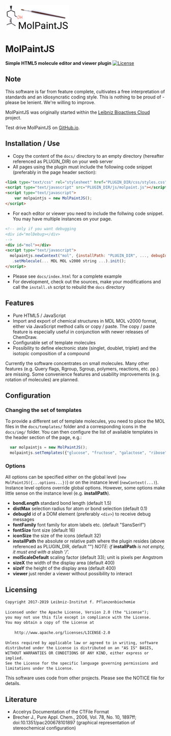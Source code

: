 ![Logo](docs/img/molpaintjs.png?raw=true)

# MolPaintJS
**Simple HTML5 molecule editor and viewer plugin**
[![License](https://img.shields.io/badge/License-Apache%202.0-blue.svg)](https://opensource.org/licenses/Apache-2.0)

## Note
This software is far from feature complete, cultivates a free interpretation of standards and an idiosyncratic coding style. This is nothing to be proud of - please be lenient. We're willing to improve.

MolPaintJS was originally started within the [Leibniz Bioactives Cloud](https://www.leibniz-wirkstoffe.de/projects/lbac_project/) project.

Test drive MolPaintJS on [GitHub.io](https://ipb-halle.github.io/MolPaintJS).

## Installation / Use
* Copy the content of the `docs/` directory to an empty directory (hereafter referenced as PLUGIN_DIR) on your web server
* All pages using the plugin must include the following code snippet (preferably in the page header section): 

```html
<link type="text/css" rel="stylesheet" href="PLUGIN_DIR/css/styles.css"/>
<script type="text/javascript" src="PLUGIN_DIR/js/molpaint.js"></script>
<script type="text/javascript">
    var molpaintjs = new MolPaintJS();
</script>
```

* For each editor or viewer you need to include the follwing code snippet. You may have multiple instances on your page.

```html
<!-- only if you want debugging 
<div id="molDebug></div> 
-->
<div id="mol"></div>
<script type="text/javascript">
  molpaintjs.newContext("mol", {installPath: "PLUGIN_DIR", ..., debugId: "molDebug"})
   .setMolecule(... MDL MOL v2000 string ...).init();
</script>
```
 
* Please see `docs/index.html` for a complete example
* For development, check out the sources, make your modifications and call the `install.sh` script to rebuild the `docs` directory


## Features
* Pure HTML5 / JavaScript
* Import and export of chemical structures in MDL MOL v2000 format, either via JavaScript method calls or copy / paste. The copy / paste feature is especially useful in conjunction with newer releases of ChemDraw.
* Configurable set of template molecules
* Possibility to define electronic state (singlet, doublet, triplet) and the isotopic composition of a compound

Currently the software concentrates on small molecules. Many other features (e.g. Query flags, Rgroup, Sgroup, polymers, reactions, etc. pp.) are missing. Some convenience features and usability improvements (e.g. rotation of molecules) are planned.

## Configuration
### Changing the set of templates
To provide a different set of template molecules, you need to place the MOL files in the `docs/templates/` folder and a corresponding icons in the `docs/img/` folder. You can then configure the list of available templates in the header section of the page, e.g.:
```javascript
  var molpaintjs = new MolPaintJS();
  molpaintjs.setTemplates({"glucose", "fructose", "galactose", "ribose"});
```
### Options
All options can be specified either on the global level (`new MolPaintJS({...options...})`) or on the instance level (`newContext(...)`). Instance level options override global options. However, some options make little sense on the instance level (e.g. **installPath**).

* **bondLength** standard bond length (default 1.5)
* **distMax** selection radius for atom or bond selection (default 0.1)
* **debugId** id of a DOM element (preferably `<div>`) to receive debug messages
* **fontFamily** font family for atom labels etc. (default "SansSerif")
* **fontSize** font size (default 16)
* **iconSize** the size of the icons (default 32)
* **installPath** the absolute or relative path where the plugin resides (above referenced as PLUGIN_DIR, default "") *NOTE: if* **installPath** *is not empty, it must end with a slash '/'.*
* **molScaleDefault** scaling factor (default 33); unit is pixels per Angstrom
* **sizeX** the width of the display area (default 400)
* **sizeY** the height of the display area (default 400)
* **viewer** just render a viewer without possibility to interact


## Licensing
    Copyright 2017-2019 Leibniz-Institut f. Pflanzenbiochemie 
     
    Licensed under the Apache License, Version 2.0 (the "License");
    you may not use this file except in compliance with the License.
    You may obtain a copy of the License at
    
        http://www.apache.org/licenses/LICENSE-2.0
    
    Unless required by applicable law or agreed to in writing, software
    distributed under the License is distributed on an "AS IS" BASIS,
    WITHOUT WARRANTIES OR CONDITIONS OF ANY KIND, either express or implied.
    See the License for the specific language governing permissions and
    limitations under the License.

This software uses code from other projects. Please see the NOTICE file for details.

## Literature
* Accelrys Documentation of the CTFile Format
* Brecher J., Pure Appl. Chem., 2006, Vol. 78, No. 10, 1897ff; doi:10.1351/pac200678101897 (graphical representation of stereochemical configuration)
